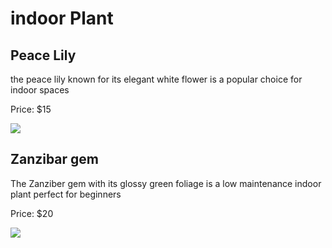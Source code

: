 <!DOCTYPE html>

<html>
<head>
  <meta http-equiv="CONTENT-TYPE" content="text/html; charset=UTF-8">
  <link rel="stylesheet" href="styles/style.css"/>
  <title>indoor Plant</title>
</head>
<body>
 <h1>
    indoor Plant
 </h1>
 <h2>Peace Lily</h2>
 <p>the peace lily known for its elegant white flower is a popular choice for indoor spaces</p>
  
 <p> Price: $15</p>
 <img src="https://edube.org/uploads/media/default/0001/04/spathiphyllum-peace-lily.jpg">
 
  <h2>Zanzibar gem</h2>
  <p>The Zanziber gem with its glossy green foliage is a low maintenance indoor plant perfect for beginners</p>
  
  <p> Price: $20</p>
  <img src="https://edube.org/uploads/media/default/0001/04/zamiocucas-zanzibar-gem.jpg">
   

